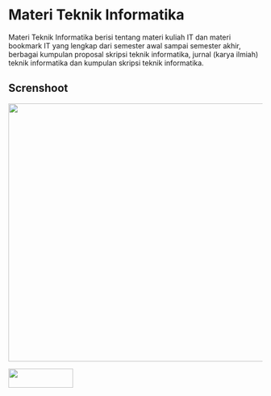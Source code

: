 # Materi Teknik Informatika
Materi Teknik Informatika berisi tentang materi kuliah IT dan materi bookmark IT yang lengkap dari semester awal sampai semester akhir, berbagai kumpulan proposal skripsi teknik informatika, jurnal (karya ilmiah) teknik informatika dan kumpulan skripsi teknik informatika.

## Screnshoot

<img src="https://4.bp.blogspot.com/-J6sw0wWs8Lg/V1MpHjvuBQI/AAAAAAAAE8Y/Gcq1n59g4kIO-3siRnHDcKVtJ9g5FgVugCLcB/s1600/Materi%2BIT%2B-%2B1.jpg)" width="512">

<a href="https://play.google.com/store/apps/details?id=com.materi.it.app"><img src="https://2.bp.blogspot.com/-cJuuTvCO8lI/V1Mr9XLcucI/AAAAAAAAE8k/7q5iNk-cPBYyMp7wlIZj_LsF2Wizz10nACLcB/s1600/playstore.png
" height="38" width="128">
